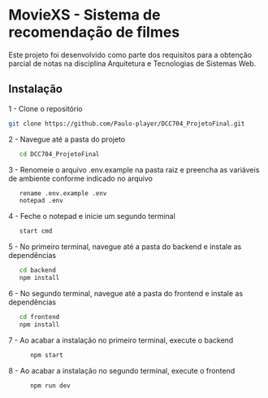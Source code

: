 # MovieXS - Sistema de recomendação de filmes

Este projeto foi desenvolvido como parte dos requisitos para a obtenção parcial de notas na disciplina Arquitetura e Tecnologias de Sistemas Web.

## Instalação

1 - Clone o repositório
   ```bash
   git clone https://github.com/Paulo-player/DCC704_ProjetoFinal.git
   ```
2 - Navegue até a pasta do projeto
   ```bash
      cd DCC704_ProjetoFinal
   ```
3 - Renomeie o arquivo .env.example na pasta raiz e preencha as variáveis de ambiente conforme indicado no arquivo
   ```bash
      rename .env.example .env
      notepad .env
   ```
4 - Feche o notepad e inicie um segundo terminal
   ```bash
      start cmd
   ```
5 - No primeiro terminal, navegue até a pasta do backend e instale as dependências
   ```bash
      cd backend
      npm install
   ```
6 - No segundo terminal, navegue até a pasta do frontend e instale as dependências
   ```bash
      cd frontend
      npm install
   ```
7 - Ao acabar a instalação no primeiro terminal, execute o backend
```bash
      npm start
   ```
8 - Ao acabar a instalação no segundo terminal, execute o frontend
```bash
      npm run dev
   ```